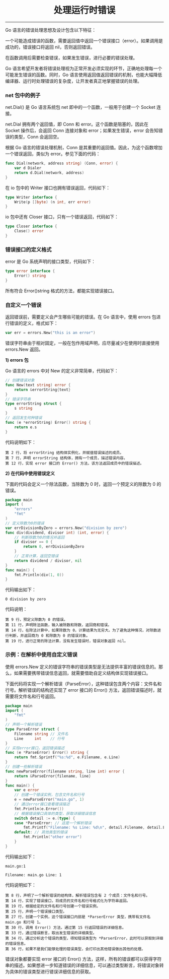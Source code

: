 <center><h1>处理运行时错误</h1></center>

---

Go 语言的错误处理思想及设计包含以下特征：

一个可能造成错误的函数，需要返回值中返回一个错误接口（error）。如果调用是成功的，错误接口将返回 nil，否则返回错误。

在函数调用后需要检查错误，如果发生错误，进行必要的错误处理。

Go 语言希望开发者将错误处理视为正常开发必须实现的环节，正确地处理每一个可能发生错误的函数。同时，Go 语言使用返回值返回错误的机制，也能大幅降低编译器、运行时处理错误的复杂度，让开发者真正地掌握错误的处理。

### net 包中的例子

net.Dial() 是 Go 语言系统包 net 即中的一个函数，一般用于创建一个 Socket 连接。

net.Dial 拥有两个返回值，即 Conn 和 error。这个函数是阻塞的，因此在 Socket 操作后，会返回 Conn 连接对象和 error；如果发生错误，error 会告知错误的类型，Conn 会返回空。

根据 Go 语言的错误处理机制，Conn 是其重要的返回值。因此，为这个函数增加一个错误返回，类似为 error。参见下面的代码：

```go
func Dial(network, address string) (Conn, error) {
    var d Dialer
    return d.Dial(network, address)
}
```

在 io 包中的 Writer 接口也拥有错误返回，代码如下：

```go
type Writer interface {
    Write(p []byte) (n int, err error)
}
```

io 包中还有 Closer 接口，只有一个错误返回，代码如下：

```go
type Closer interface {
    Close() error
}
```

### 错误接口的定义格式

error 是 Go 系统声明的接口类型，代码如下：

```go
type error interface {
    Error() string
}
```

所有符合 Error()string 格式的方法，都能实现错误接口。

### 自定义一个错误

返回错误前，需要定义会产生哪些可能的错误。在 Go 语言中，使用 errors 包进行错误的定义，格式如下：

```go
var err = errors.New("this is an error")
```

错误字符串由于相对固定，一般在包作用域声明，应尽量减少在使用时直接使用 errors.New 返回。

**1) errors 包**

Go 语言的 errors 中对 New 的定义非常简单，代码如下：

```go
// 创建错误对象
func New(text string) error {
    return &errorString{text}
}
// 错误字符串
type errorString struct {
    s string
}
// 返回发生何种错误
func (e *errorString) Error() string {
    return e.s
}
```

代码说明如下：

```
第 2 行，将 errorString 结构体实例化，并赋值错误描述的成员。
第 7 行，声明 errorString 结构体，拥有一个成员，描述错误内容。
第 12 行，实现 error 接口的 Error() 方法，该方法返回成员中的错误描述。
```

**2) 在代码中使用错误定义**

下面的代码会定义一个除法函数，当除数为 0 时，返回一个预定义的除数为 0 的错误。

```go
package main
import (
    "errors"
    "fmt"
)
// 定义除数为0的错误
var errDivisionByZero = errors.New("division by zero")
func div(dividend, divisor int) (int, error) {
    // 判断除数为0的情况并返回
    if divisor == 0 {
        return 0, errDivisionByZero
    }
    // 正常计算，返回空错误
    return dividend / divisor, nil
}
func main() {
    fmt.Println(div(1, 0))
}
```

代码输出如下：

```
0 division by zero
```

代码说明：

```
第 9 行，预定义除数为 0 的错误。
第 11 行，声明除法函数，输入被除数和除数，返回商和错误。
第 14 行，在除法计算中，如果除数为 0，计算结果为无穷大。为了避免这种情况，对除数进行判断，并返回商为 0 和除数为 0 的错误对象。
第 19 行，进行正常的除法计算，没有发生错误时，错误对象返回 nil。
```

### 示例：在解析中使用自定义错误

使用 errors.New 定义的错误字符串的错误类型是无法提供丰富的错误信息的。那么，如果需要携带错误信息返回，就需要借助自定义结构体实现错误接口。

下面代码将实现一个解析错误（ParseError），这种错误包含两个内容：文件名和行号。解析错误的结构还实现了 error 接口的 Error() 方法，返回错误描述时，就需要将文件名和行号返回。

```go
package main
import (
    "fmt"
)
// 声明一个解析错误
type ParseError struct {
    Filename string // 文件名
    Line     int    // 行号
}
// 实现error接口，返回错误描述
func (e *ParseError) Error() string {
    return fmt.Sprintf("%s:%d", e.Filename, e.Line)
}
// 创建一些解析错误
func newParseError(filename string, line int) error {
    return &ParseError{filename, line}
}
func main() {
    var e error
    // 创建一个错误实例，包含文件名和行号
    e = newParseError("main.go", 1)
    // 通过error接口查看错误描述
    fmt.Println(e.Error())
    // 根据错误接口具体的类型，获取详细错误信息
    switch detail := e.(type) {
    case *ParseError: // 这是一个解析错误
        fmt.Printf("Filename: %s Line: %d\n", detail.Filename, detail.Line)
    default: // 其他类型的错误
        fmt.Println("other error")
    }
}
```

代码输出如下：

```
main.go:1

Filename: main.go Line: 1
```

代码说明如下：

```
第 8 行，声明了一个解析错误的结构体，解析错误包含有 2 个成员：文件名和行号。
第 14 行，实现了错误接口，将成员的文件名和行号格式化为字符串返回。
第 19 行，根据给定的文件名和行号创建一个错误实例。
第 25 行，声明一个错误接口类型。
第 27 行，创建一个实例，这个错误接口内部是 *ParserError 类型，携带有文件名 main.go 和行号 1。
第 30 行，调用 Error() 方法，通过第 15 行返回错误的详细信息。
第 33 行，通过错误断言，取出发生错误的详细类型。
第 34 行，通过分析这个错误的类型，得知错误类型为 *ParserError，此时可以获取到详细的错误信息。
第 36 行，如果不是我们能够处理的错误类型，会打印出其他错误做出其他的处理。
```

错误对象都要实现 error 接口的 Error() 方法，这样，所有的错误都可以获得字符串的描述。如果想进一步知道错误的详细信息，可以通过类型断言，将错误对象转为具体的错误类型进行错误详细信息的获取。
